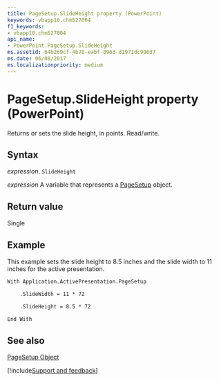 ```yaml
---
title: PageSetup.SlideHeight property (PowerPoint)
keywords: vbapp10.chm527004
f1_keywords:
- vbapp10.chm527004
api_name:
- PowerPoint.PageSetup.SlideHeight
ms.assetid: 64b269cf-4b78-eabf-8963-d1971dc90637
ms.date: 06/08/2017
ms.localizationpriority: medium
---
```



# PageSetup.SlideHeight property (PowerPoint)

Returns or sets the slide height, in points. Read/write.


## Syntax

_expression_. `SlideHeight`

_expression_ A variable that represents a [PageSetup](PowerPoint.PageSetup.md) object.


## Return value

Single


## Example

This example sets the slide height to 8.5 inches and the slide width to 11 inches for the active presentation.


```vb
With Application.ActivePresentation.PageSetup

    .SlideWidth = 11 * 72

    .SlideHeight = 8.5 * 72

End With
```


## See also


[PageSetup Object](PowerPoint.PageSetup.md)

[!include[Support and feedback](~/includes/feedback-boilerplate.md)]